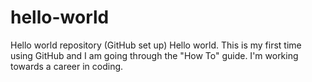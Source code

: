 # hello-world
Hello world repository (GitHub set up)
Hello world.
This is my first time using GitHub and I am going through the "How To" guide. 
I'm working towards a career in coding.
